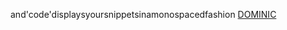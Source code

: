 and'code'displaysyoursnippetsinamonospacedfashion
 <a href="http://www.twiceclub.com/public/shoponlinejp.asp?cheap=products-c241.html" title="DOMINIC">DOMINIC</a>